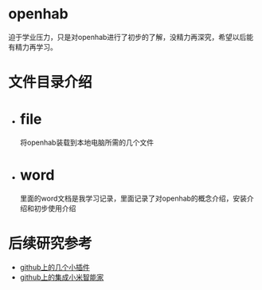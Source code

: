 # openhab
 迫于学业压力，只是对openhab进行了初步的了解，没精力再深究，希望以后能有精力再学习。
# 文件目录介绍
 + # file
    将openhab装载到本地电脑所需的几个文件
 + # word
    里面的word文档是我学习记录，里面记录了对openhab的概念介绍，安装介绍和初步使用介绍 
# 后续研究参考
- [github上的几个小插件](https://github.com/derHeinz/openhabplugins)
- [github上的集成小米智能家](https://github.com/derHeinz/openhabplugins)